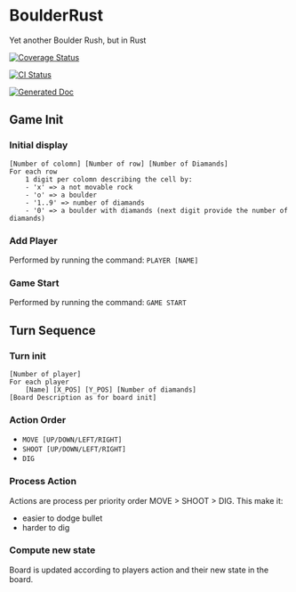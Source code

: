 # BoulderRust
Yet another Boulder Rush, but in Rust

[![Coverage Status](https://coveralls.io/repos/github/rlejeune74/BoulderRust/badge.svg?branch=master)](https://coveralls.io/github/rlejeune74/BoulderRust?branch=master)

[![CI Status](https://github.com/rlejeune74/BoulderRust/workflows/ci/badge.svg)](https://github.com/rlejeune74/BoulderRust/actions/workflows/ci.yml)

[![Generated Doc](https://img.shields.io/badge/Doc-Generated-blue)](https://rlejeune74.github.io/BoulderRust/)



## Game Init

### Initial display

````
[Number of colomn] [Number of row] [Number of Diamands]
For each row
    1 digit per colomn describing the cell by:
    - 'x' => a not movable rock
    - 'o' => a boulder
    - '1..9' => number of diamands
    - '0' => a boulder with diamands (next digit provide the number of diamands)
````

### Add Player

Performed by running the command:
`PLAYER [NAME]`

### Game Start

Performed by running the command:
`GAME START`

## Turn Sequence

### Turn init
````
[Number of player]
For each player
    [Name] [X_POS] [Y_POS] [Number of diamands]
[Board Description as for board init]
````

### Action Order

- `MOVE [UP/DOWN/LEFT/RIGHT]`
- `SHOOT [UP/DOWN/LEFT/RIGHT]`
- `DIG`

### Process Action

Actions are process per priority order MOVE > SHOOT > DIG.
This make it:
- easier to dodge bullet
- harder to dig

### Compute new state

Board is updated according to players action and their new state in the board.